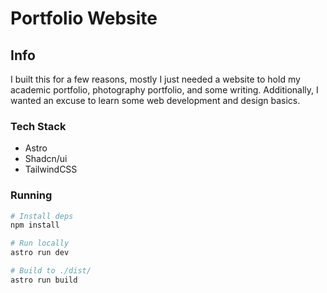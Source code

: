 # Portfolio Website

## Info

I built this for a few reasons, mostly I just needed a website to hold my
academic portfolio, photography portfolio, and some writing. Additionally, I
wanted an excuse to learn some web development and design basics.

### Tech Stack

- Astro
- Shadcn/ui
- TailwindCSS

### Running

```sh
# Install deps
npm install

# Run locally
astro run dev

# Build to ./dist/
astro run build
```
